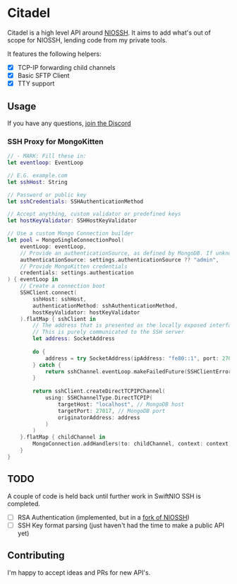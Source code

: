 # Citadel

Citadel is a high level API around [NIOSSH](https://github.com/apple/swift-nio-ssh). It aims to add what's out of scope for NIOSSH, lending code from my private tools.

It features the following helpers:

- [x] TCP-IP forwarding child channels
- [x] Basic SFTP Client
- [x] TTY support

## Usage

If you have any questions, [join the Discord](https://discord.gg/RBrYM8C6Pa)

### SSH Proxy for MongoKitten

```swift
// - MARK: Fill these in:
let eventloop: EventLoop

// E.G. example.com
let sshHost: String

// Password or public key
let sshCredentials: SSHAuthenticationMethod

// Accept anything, custom validator or predefined keys
let hostKeyValidator: SSHHostKeyValidator

// Use a custom Mongo Connection builder
let pool = MongoSingleConnectionPool(
    eventLoop: eventLoop, 
    // Provide an authenticationSource, as defined by MongoDB. If unknown, likely `admin`
    authenticationSource: settings.authenticationSource ?? "admin",
    // Provide MongoKitten credentials
    credentials: settings.authentication
) { eventLoop in
    // Create a connection boot
    SSHClient.connect(
        sshHost: sshHost,
        authenticationMethod: sshAuthenticationMethod,
        hostKeyValidator: hostKeyValidator
    ).flatMap { sshClient in
        // The address that is presented as the locally exposed interface
        // This is purely communicated to the SSH server
        let address: SocketAddress
        
        do {
            address = try SocketAddress(ipAddress: "fe80::1", port: 27017)
        } catch {
            return sshChannel.eventLoop.makeFailedFuture(SSHClientError.invalidOriginAddress)
        }
        
        return sshClient.createDirectTCPIPChannel(
            using: SSHChannelType.DirectTCPIP(
                targetHost: "localhost", // MongoDB host 
                targetPort: 27017, // MongoDB port
                originatorAddress: address
            )
        )
    }.flatMap { childChannel in
        MongoConnection.addHandlers(to: childChannel, context: context)
    }
}
```

## TODO

A couple of code is held back until further work in SwiftNIO SSH is completed.

- [ ] RSA Authentication (implemented, but in a [fork of NIOSSH](https://github.com/Joannis/swift-nio-ssh-1/pull/1))
- [ ] SSH Key format parsing (just haven't had the time to make a public API yet)

## Contributing

I'm happy to accept ideas and PRs for new API's.
